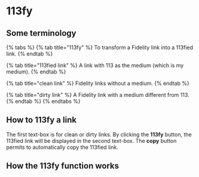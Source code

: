 # 113fy

## Some terminology

{% tabs %}
{% tab title="113fy" %}
To transform a Fidelity link into a 113fied link.
{% endtab %}

{% tab title="113fied link" %}
A link with 113 as the medium \(which is my medium\).
{% endtab %}

{% tab title="clean link" %}
Fidelity links without a medium.
{% endtab %}

{% tab title="dirty link" %}
A Fidelity link with a medium different from 113.
{% endtab %}
{% endtabs %}

## How to 113fy a link

The first text-box is for clean or dirty links. By clicking the **113fy** button, the 113fied link will be displayed in the second text-box. The **copy** button permits to automatically copy the 113fied link.

## How the 113fy function works


